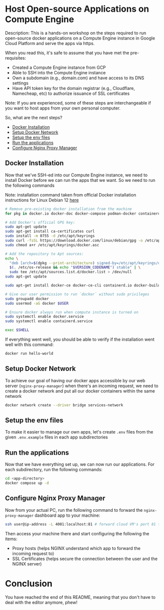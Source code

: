 # Host Open-source Applications on Compute Engine

Description: This is a hands-on workshop on the steps required to run open-source docker applications on a Compute Engine instance in Google Cloud Platform and serve the apps via https.

When you read this, it's safe to assume that you have met the pre-requisites:

- Created a Compute Engine instance from GCP
- Able to SSH into the Compute Engine instance
- Own a subdomain (e.g., domain.com) and have access to its DNS settings
- Have API token key for the domain registrar (e.g., Cloudflare, Namecheap, etc) to authorize issuance of SSL certificates

Note: If you are experienced, some of these steps are interchangeable if you want to host apps from your own personal computer.

So, what are the next steps?

- [Docker Installation](#docker-installation)
- [Setup Docker Network](#setup-docker-network)
- [Setup the env files](#setup-the-env-files)
- [Run the applications](#run-the-applications)
- [Configure Nginx Proxy Manager](#configure-nginx-proxy-manager)

## Docker Installation

Now that we've SSH-ed into our Compute Engine instance, we need to install Docker before we can run the apps that we want. So we need to run the following commands

Note: installation command taken from official Docker installation instructions for Linux Debian 12 [here](https://docs.docker.com/engine/install/debian/)

```sh
# Remove pre-existing docker installation from the machine
for pkg in docker.io docker-doc docker-compose podman-docker containerd runc; do sudo apt-get remove $pkg; done &&

# Add Docker's official GPG key:
sudo apt-get update
sudo apt-get install ca-certificates curl
sudo install -m 0755 -d /etc/apt/keyrings
sudo curl -fsSL https://download.docker.com/linux/debian/gpg -o /etc/apt/keyrings/docker.asc
sudo chmod a+r /etc/apt/keyrings/docker.asc

# Add the repository to Apt sources:
echo \
  "deb [arch=$(dpkg --print-architecture) signed-by=/etc/apt/keyrings/docker.asc] https://download.docker.com/linux/debian \
  $(. /etc/os-release && echo "$VERSION_CODENAME") stable" | \
  sudo tee /etc/apt/sources.list.d/docker.list > /dev/null
sudo apt-get update

sudo apt-get install docker-ce docker-ce-cli containerd.io docker-buildx-plugin docker-compose-plugin

# Give our user permission to run `docker` without sudo privileges
sudo groupadd docker
sudo usermod -aG docker $USER

# Ensure docker always run when compute instance is turned on
sudo systemctl enable docker.service
sudo systemctl enable containerd.service

exec $SHELL
```

If everything went well, you should be able to verify if the installation went well with this command:

```sh
docker run hello-world
```

## Setup Docker Network

To achieve our goal of having our docker apps accessible by our web server (`nginx-proxy-manager`) when there's an incoming request, we need to create a docker network and put all our docker containers within the same network

```sh
docker network create --driver bridge services-network
```

## Setup the env files

To make it easier to manage our own apps, let's create `.env` files from the given `.env.example` files in each app subdirectories

## Run the applications

Now that we have everything set up, we can now run our applications. For each subdirectory, run the following commands:

```sh
cd <app-directory>
docker compose up -d
```

## Configure Nginx Proxy Manager

Now from your actual PC, run the following command to forward the `nginx-proxy-manager` dashboard app to your machine:

```sh
ssh user@ip-address -L 4001:localhost:81 # forward cloud VM's port 81 to your machine's port 4001
```

Then access your machine there and start configuring the following the items:

- Proxy hosts (helps NGINX understand which app to forward the incoming request to)
- SSL Certificates (helps secure the connection between the user and the NGINX server)

# Conclusion

You have reached the end of this README, meaning that you don't have to deal with the editor anymore, phew!
